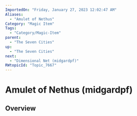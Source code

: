 ```yaml
---
ImportedOn: "Friday, January 27, 2023 12:02:47 AM"
Aliases:
  - "Amulet of Nethus"
Category: "Magic Item"
Tags:
  - "Category/Magic-Item"
parent:
  - "The Seven Cities"
up:
  - "The Seven Cities"
next:
  - "Dimensional Net (midgardpf)"
RWtopicId: "Topic_7667"
---
```

# Amulet of Nethus (midgardpf)
## Overview
